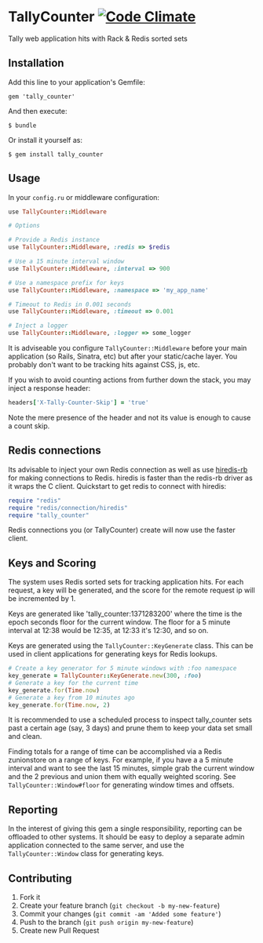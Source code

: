 # TallyCounter [![Code Climate](https://codeclimate.com/github/bemurphy/tally_counter.png)](https://codeclimate.com/github/bemurphy/tally_counter)

Tally web application hits with Rack & Redis sorted sets

## Installation

Add this line to your application's Gemfile:

    gem 'tally_counter'

And then execute:

    $ bundle

Or install it yourself as:

    $ gem install tally_counter

## Usage

In your `config.ru` or middleware configuration:

```ruby
use TallyCounter::Middleware

# Options

# Provide a Redis instance
use TallyCounter::Middleware, :redis => $redis

# Use a 15 minute interval window
use TallyCounter::Middleware, :interval => 900

# Use a namespace prefix for keys
use TallyCounter::Middleware, :namespace => 'my_app_name'

# Timeout to Redis in 0.001 seconds
use TallyCounter::Middleware, :timeout => 0.001

# Inject a logger
use TallyCounter::Middleware, :logger => some_logger
```

It is adviseable you configure `TallyCounter::Middleware` before
your main application (so Rails, Sinatra, etc) but after your
static/cache layer.  You probably don't want to be tracking hits
against CSS, js, etc.

If you wish to avoid counting actions from further down the stack,
you may inject a response header:

```ruby
headers['X-Tally-Counter-Skip'] = 'true'
```

Note the mere presence of the header and not its value is enough
to cause a count skip.

## Redis connections

Its advisable to inject your own Redis connection as well as use
[hiredis-rb](https://github.com/pietern/hiredis-rb) for making connections
to Redis.  hiredis is faster than the redis-rb driver as it wraps the
C client.  Quickstart to get redis to connect with hiredis:

```ruby
require "redis"
require "redis/connection/hiredis"
require "tally_counter"
```

Redis connections you (or TallyCounter) create will now use the faster client.

## Keys and Scoring

The system uses Redis sorted sets for tracking application hits.
For each request, a key will be generated, and the score for the
remote request ip will be incremented by 1.

Keys are generated like 'tally_counter:1371283200' where the time
is the epoch seconds floor for the current window.  The floor for
a 5 minute interval at 12:38 would be 12:35, at 12:33 it's 12:30,
and so on.

Keys are generated using the `TallyCounter::KeyGenerate` class.
This can be used in client applications for generating keys for
Redis lookups.

```ruby
# Create a key generator for 5 minute windows with :foo namespace
key_generate = TallyCounter::KeyGenerate.new(300, :foo)
# Generate a key for the current time
key_generate.for(Time.now)
# Generate a key from 10 minutes ago
key_generate.for(Time.now, 2)
```

It is recommended to use a scheduled process to inspect tally_counter
sets past a certain age (say, 3 days) and prune them to keep your
data set small and clean.

Finding totals for a range of time can be accomplished via a Redis
zunionstore on a range of keys.  For example, if you have a a 5
minute interval and want to see the last 15 minutes, simple grab
the current window and the 2 previous and union them with equally
weighted scoring.  See `TallyCounter::Window#floor` for generating
window times and offsets.

## Reporting

In the interest of giving this gem a single responsibility, reporting
can be offloaded to other systems.  It should be easy to deploy
a separate admin application connected to the same server, and use
the `TallyCounter::Window` class for generating keys.

## Contributing

1. Fork it
2. Create your feature branch (`git checkout -b my-new-feature`)
3. Commit your changes (`git commit -am 'Added some feature'`)
4. Push to the branch (`git push origin my-new-feature`)
5. Create new Pull Request
